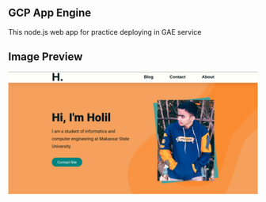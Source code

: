 ## GCP App Engine
This node.js web app for practice deploying in GAE service
## Image Preview
<img src="https://github.com/lil-id/aboutMe/blob/d0892028a0c03bf1924a71307f1192c5154f3670/img_preview.png">
